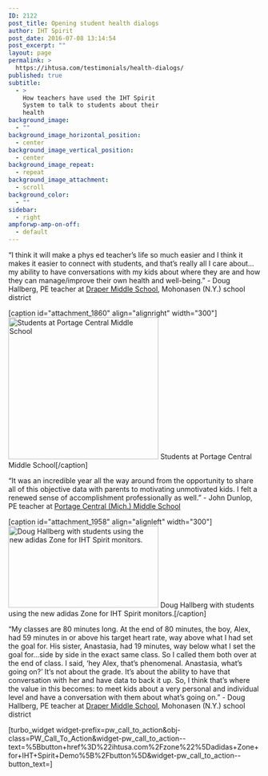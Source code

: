 ```yaml
---
ID: 2122
post_title: Opening student health dialogs
author: IHT Spirit
post_date: 2016-07-08 13:14:54
post_excerpt: ""
layout: page
permalink: >
  https://ihtusa.com/testimonials/health-dialogs/
published: true
subtitle:
  - >
    How teachers have used the IHT Spirit
    System to talk to students about their
    health
background_image:
  - ""
background_image_horizontal_position:
  - center
background_image_vertical_position:
  - center
background_image_repeat:
  - repeat
background_image_attachment:
  - scroll
background_color:
  - ""
sidebar:
  - right
ampforwp-amp-on-off:
  - default
---
```

“I think it will make a phys ed teacher’s life so much easier and I think it makes it easier to connect with students, and that’s really all I care about…my ability to have conversations with my kids about where they are and how they can manage/improve their own health and well-being.” - Doug Hallberg, PE teacher at <a href="http://www.mohonasen.org/draper-middle-school/" target="_blank">Draper Middle School</a>, Mohonasen (N.Y.) school district

[caption id="attachment_1860" align="alignright" width="300"]<a href="https://ihtusa.com/wp-content/uploads/2016/05/80c72597-63e8-4115-b961-6fac1a9be24e.jpg"><img class="size-medium wp-image-1860" src="https://ihtusa.com/wp-content/uploads/2016/05/80c72597-63e8-4115-b961-6fac1a9be24e-300x283.jpg" alt="Students at Portage Central Middle School" width="300" height="283" /></a> Students at Portage Central Middle School[/caption]

“It was an incredible year all the way around from the opportunity to share all of this objective data with parents to motivating unmotivated kids. I felt a renewed sense of accomplishment professionally as well.” - John Dunlop, PE teacher at <a href="http://www.portageps.org/schools/middle/cms/" target="_blank">Portage Central (Mich.) Middle School</a>

[caption id="attachment_1958" align="alignleft" width="300"]<a href="https://ihtusa.com/wp-content/uploads/2016/06/IMG_9493.jpg"><img class="size-medium wp-image-1958" src="https://ihtusa.com/wp-content/uploads/2016/06/IMG_9493-300x163.jpg" alt="Doug Hallberg with students using the new adidas Zone for IHT Spirit monitors." width="300" height="163" /></a> Doug Hallberg with students using the new adidas Zone for IHT Spirit monitors.[/caption]

“My classes are 80 minutes long. At the end of 80 minutes, the boy, Alex, had 59 minutes in or above his target heart rate, way above what I had set the goal for. His sister, Anastasia, had 19 minutes, way below what I set the goal for…side by side in the exact same class. So I called them both over at the end of class. I said, ‘hey Alex, that’s phenomenal. Anastasia, what’s going on?’ It’s not about the grade. It’s about the ability to have that conversation with her and have data to back it up. So, I think that’s where the value in this becomes: to meet kids about a very personal and individual level and have a conversation with them about what’s going on.” - Doug Hallberg, PE teacher at <a href="http://www.mohonasen.org/draper-middle-school/" target="_blank">Draper Middle School</a>, Mohonasen (N.Y.) school district

[turbo_widget widget-prefix=pw_call_to_action&obj-class=PW_Call_To_Action&widget-pw_call_to_action--text=%5Bbutton+href%3D%22ihtusa.com%2Fzone%22%5Dadidas+Zone+for+IHT+Spirit+Demo%5B%2Fbutton%5D&widget-pw_call_to_action--button_text=]